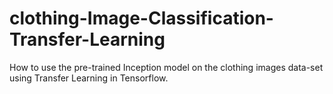 # clothing-Image-Classification-Transfer-Learning
How to use the pre-trained Inception model on the clothing images data-set using Transfer Learning in Tensorflow.
